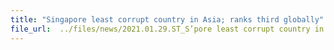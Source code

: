 ```yaml
---
title: "Singapore least corrupt country in Asia; ranks third globally"
file_url:  ../files/news/2021.01.29.ST_S’pore least corrupt country in Asia_ ranks third globally.pdf
---
```

